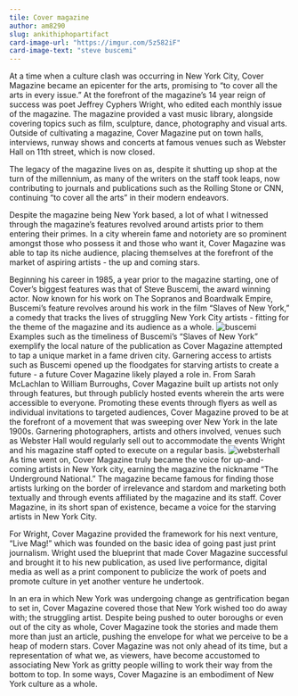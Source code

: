 ```yaml
---
tile: Cover magazine
author: am8290
slug: ankithiphopartifact
card-image-url: "https://imgur.com/5z582iF"
card-image-text: "steve buscemi"
---
```


At a time when a culture clash was occurring in New York City, Cover Magazine became an epicenter for the arts, promising to “to cover all the arts in every issue.” At the forefront of the magazine’s 14 year reign of success was poet Jeffrey Cyphers Wright, who edited each monthly issue of the magazine. The magazine provided a vast music library, alongside covering topics such as film, sculpture, dance, photography and visual arts. Outside of cultivating a magazine, Cover Magazine put on town halls, interviews, runway shows and concerts at famous venues such as Webster Hall on 11th street, which is now closed.

The legacy of the magazine lives on as, despite it shutting up shop at the turn of the millennium, as many of the writers on the staff took leaps, now contributing to journals and publications such as the Rolling Stone or CNN, continuing “to cover all the arts” in their modern endeavors.

Despite the magazine being New York based, a lot of what I witnessed through the magazine’s features revolved around artists prior to them entering their primes. In a city wherein fame and notoriety are so prominent amongst those who possess it and those who want it, Cover Magazine was able to tap its niche audience, placing themselves at the forefront of the market of aspiring artists - the up and coming stars.

Beginning his career in 1985, a year prior to the magazine starting, one of Cover’s biggest features was that of Steve Buscemi, the award winning actor. Now known for his work on The Sopranos and Boardwalk Empire, Buscemi’s feature revolves around his work in the film “Slaves of New York,” a comedy that tracks the lives of struggling New York City artists - fitting for the theme of the magazine and its audience as a whole.
![buscemi](https://i.imgur.com/5z582iF.jpg)
Examples such as the timeliness of Buscemi’s “Slaves of New York” exemplify the local nature of the publication as Cover Magazine attempted to tap a unique market in a fame driven city. Garnering access to artists such as Buscemi opened up the floodgates for starving artists to create a future - a future Cover Magazine likely played a role in. From Sarah McLachlan to William Burroughs, Cover Magazine built up artists not only through features, but through publicly hosted events wherein the arts were accessible to everyone. Promoting these events through flyers as well as individual invitations to targeted audiences, Cover Magazine proved to be at the forefront of a movement that was sweeping over New York in the late 1900s. Garnering photographers, artists and others involved, venues such as Webster Hall would regularly sell out to accommodate the events Wright and his magazine staff opted to execute on a regular basis.
![websterhall](https://i.imgur.com/0TAmbZy.jpg)
As time went on, Cover Magazine truly became the voice for up-and-coming artists in New York city, earning the magazine the nickname “The Underground National.” The magazine became famous for finding those artists lurking on the border of irrelevance and stardom and marketing both textually and through events affiliated by the magazine and its staff. Cover Magazine, in its short span of existence, became a voice for the starving artists in New York City.

For Wright, Cover Magazine provided the framework for his next venture, “Live Mag!” which was founded on the basic idea of going past just print journalism. Wright used the blueprint that made Cover Magazine successful and brought it to his new publication, as used live performance, digital media as well as a print component to publicize the work of poets and promote culture in yet another venture he undertook.

In an era in which New York was undergoing change as gentrification began to set in, Cover Magazine covered those that New York wished too do away with; the struggling artist. Despite being pushed to outer boroughs or even out of the city as whole, Cover Magazine took the stories and made them more than just an article, pushing the envelope for what we perceive to be a heap of modern stars. Cover Magazine was not only ahead of its time, but a representation of what we, as viewers, have become accustomed to associating New York as gritty people willing to work their way from the bottom to top. In some ways, Cover Magazine is an embodiment of New York culture as a whole.
